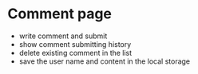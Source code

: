 # Comment page
* write comment and submit
* show comment submitting history
* delete existing comment in the list
* save the user name and content in the local storage
